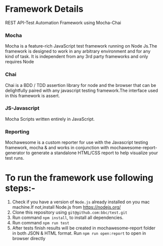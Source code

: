 # Framework Details
REST API-Test Automation Framework using Mocha-Chai

### Mocha

Mocha is a feature-rich JavaScript test framework running on Node Js.The framework is designed to work in any arbitrary environment and for any kind of task. It is independent from any 3rd party frameworks and only requires Node

### Chai
Chai is a BDD / TDD assertion library for node and the browser that can be delightfully paired with any javascript testing framework.The interface used in this framework is assert.

### JS-Javascript

Mocha Scripts written entirely in JavaScript.

### Reporting

Mochawesome is a custom reporter for use with the Javascript testing framework, mocha & and works in conjunction with mochawesome-report-generator to generate a standalone HTML/CSS report to help visualize your test runs.



# To run the framework use following steps:-
1. Check if you have a version of `Node.js` already installed on you mac machine.If not,install Node.js from https://nodejs.org/ 
2. Clone this repository using `git@github.com:bbc/test.git`
3. Run command `npm install`, to install all dependencies.
4. Run command `npm run test`
5. After tests finish results will be created in mochawesome-report folder in both JSON & HTML format. Run `npm run open:report` to open in browser directly

